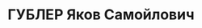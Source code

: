 ---
title: ГУБЛЕР Яков Самойлович
description: народився 1894 у м. Рогачев Рогачевського пов. Могильовської губ. Єврей,
  із службовців, освіта середня, позапарт., у 1917—1937 рр. член ВКП(б). Проживав
  в Ананіївському бурякорадгоспі Краснокутського р-ну Харківської обл. Начальник політвідділу
  бурякорадгоспу. Заарештований _25.08.1937_ р. як член к.-р. шкідницької терористичної
  організації правих (статті 54-7, 54-8, 54-11 КК УРСР) і військовою колегією Верховного
  Суду СРСР _07.12.1937_ р. засуджений до розстрілу з конфіскацією особистого майна.
  Розстріляний _08.12.1937_ р. у Харкові. Реабілітований _28.04.1956_ р.
---